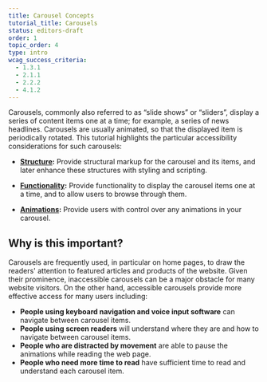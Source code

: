 ```yaml
---
title: Carousel Concepts
tutorial_title: Carousels
status: editors-draft
order: 1
topic_order: 4
type: intro
wcag_success_criteria:
  - 1.3.1
  - 2.1.1
  - 2.2.2
  - 4.1.2
---
```


Carousels, commonly also referred to as “slide shows” or “sliders”, display a series of content items one at a time; for example, a series of news headlines. Carousels are usually animated, so that the displayed item is periodically rotated. This tutorial highlights the particular accessibility considerations for such carousels:

- **[Structure](structure.html):** Provide structural markup for the carousel and its items, and later enhance these structures with styling and scripting.

- **[Functionality](controls.html):** Provide functionality to display the carousel items one at a time, and to allow users to browse through them.

- **[Animations](animations.html):** Provide users with control over any animations in your carousel.

## Why is this important?

Carousels are frequently used, in particular on home pages, to draw the readers' attention to featured articles and products of the website. Given their prominence, inaccessible carousels can be a major obstacle for many website visitors. On the other hand, accessible carousels provide more effective access for many users including:

- **People using keyboard navigation and voice input software** can navigate between carousel items.
- **People using screen readers** will understand where they are and how to navigate between carousel items.
- **People who are distracted by movement** are able to pause the animations while reading the web page.
- **People who need more time to read** have sufficient time to read and understand each carousel item.
